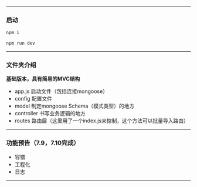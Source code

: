 
---

### 启动

```js
npm i 

npm run dev
```

---

### 文件夹介绍

**基础版本，具有简易的MVC结构**

- app.js 启动文件（包括连接mongoose）
- config 配置文件
- model 制定mongoose Schema（模式类型）的地方
- controller 书写业务逻辑的地方
- routes 路由层（这里用了一个index.js来控制，这个方法可以批量导入路由）

---

### 功能预告（7.9，7.10完成）

- 容错
- 工程化
- 日志

---